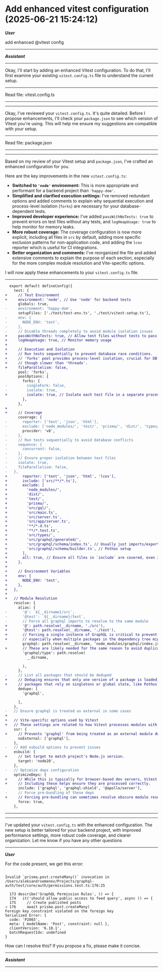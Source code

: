 <!-- Generated by SpecStory -->

# Add enhanced vitest configuration (2025-06-21 15:24:12)

_**User**_

add enhanced @vitest config 

---

_**Assistant**_



---

Okay, I'll start by adding an enhanced Vitest configuration. To do that, I'll first examine your existing `vitest.config.ts` file to understand the current setup.

---

Read file: vitest.config.ts

---



---

Okay, I've reviewed your `vitest.config.ts`. It's quite detailed. Before I propose enhancements, I'll check your `package.json` to see which version of Vitest you're using. This will help me ensure my suggestions are compatible with your setup.

---

Read file: package.json

---



---

Based on my review of your Vitest setup and `package.json`, I've crafted an enhanced configuration for you.

Here are the key improvements in the new `vitest.config.ts`:

*   **Switched to `'node'` environment:** This is more appropriate and performant for a backend project than `'happy-dom'`.
*   **Simplified and clarified execution settings:** I've removed redundant options and added comments to explain why sequential execution and process-level isolation (`forks`) are necessary for your database-dependent tests.
*   **Improved developer experience:** I've added `passWithNoTests: true` to prevent errors on test files without any tests, and `logHeapUsage: true` to help monitor for memory leaks.
*   **More robust coverage:** The coverage configuration is now more explicit, including all files in `src` by default, adding more specific exclusion patterns for non-application code, and adding the `lcov` reporter which is useful for CI integrations.
*   **Better organization and comments:** I've reorganized the file and added extensive comments to explain the purpose of each section, especially for the more complex module resolution and Vite-specific options.

I will now apply these enhancements to your `vitest.config.ts` file.

---

```diff
  export default defineConfig({
    test: {
+     // Test Environment
+     environment: 'node', // Use 'node' for backend tests
      globals: true,
-     environment: 'happy-dom',
      setupFiles: ['./test/test-env.ts', './test/vitest-setup.ts'],
-     env: {
-       NODE_ENV: 'test',
-     },
-     // Disable threads completely to avoid module isolation issues
+     passWithNoTests: true, // Allow test files without tests to pass
+     logHeapUsage: true, // Monitor memory usage
+ 
+     // Execution and Isolation
+     // Run tests sequentially to prevent database race conditions.
+     // 'forks' pool provides process-level isolation, crucial for DB tests,
+     // though slower than 'threads'.
+     fileParallelism: false,
      pool: 'forks',
      poolOptions: {
        forks: {
-         singleFork: false,
-         isolate: true,
+         isolate: true, // Isolate each test file in a separate process
        },
      },
+ 
+     // Coverage
      coverage: {
-       reporter: ['text', 'json', 'html'],
-       exclude: ['node_modules/', 'test/', 'prisma/', 'dist/', 'types/'],
        provider: 'v8',
-     },
-     // Run tests sequentially to avoid database conflicts
-     sequence: {
-       concurrent: false,
-     },
-     // Ensure proper isolation between test files
-     isolate: true,
-     fileParallelism: false,
-   },
+       reporter: ['text', 'json', 'html', 'lcov'],
+       include: ['src/**/*.ts'],
+       exclude: [
+         'node_modules/',
+         'dist/',
+         'test/',
+         'prisma/',
+         'src/gql/',
+         'src/main.ts',
+         'src/server.ts',
+         'src/app/server.ts',
+         '**/*.d.ts',
+         '**/*.test.ts',
+         'src/types/',
+         'src/graphql/generated/',
+         'src/graphql/schema/index.ts', // Usually just imports/exports
+         'src/graphql/schema/builder.ts', // Pothos setup
+       ],
+       all: true, // Ensure all files in `include` are covered, even if not tested
+     },
+ 
+     // Environment Variables
+     env: {
+       NODE_ENV: 'test',
+     },
+   },
+ 
+   // Module Resolution
    resolve: {
      alias: {
-       '@': `${__dirname}/src`,
-       '@test': `${__dirname}/test`,
-       // Force all graphql imports to resolve to the same module
+       '@': path.resolve(__dirname, './src'),
+       '@test': path.resolve(__dirname, './test'),
+       // Forcing a single instance of GraphQL is critical to prevent schema mismatch errors,
+       // especially when multiple packages in the dependency tree might resolve different versions.
        graphql: path.resolve(__dirname, 'node_modules/graphql/index.js'),
+       // These are likely needed for the same reason to avoid duplication.
        'graphql/type': path.resolve(
          __dirname,
```

```diff
        ),
      },
-     // List all packages that should be deduped
+     // Deduping ensures that only one version of a package is loaded, which is vital for
+     // packages that rely on singletons or global state, like Pothos and GraphQL.
      dedupe: [
        'graphql',
```

```diff
      ],
    },
-   // Ensure graphql is treated as external in some cases
+ 
+   // Vite-specific options used by Vitest
+   // These settings are related to how Vitest processes modules with Vite's engine.
    ssr: {
+     // Prevents 'graphql' from being treated as an external module during server-side rendering simulation.
      noExternal: ['graphql'],
    },
-   // Add esbuild options to prevent issues
    esbuild: {
+     // Set target to match project's Node.js version.
      target: 'node20',
    },
-   // Optimize deps configuration
    optimizeDeps: {
+     // While this is typically for browser-based dev servers, Vitest can use it.
+     // Including these helps ensure they are processed correctly.
      include: ['graphql', 'graphql-shield', '@apollo/server'],
-     // Force pre-bundling of these deps
+     // Forcing pre-bundling can sometimes resolve obscure module resolution issues.
      force: true,
    },
```

---



---

I've updated your `vitest.config.ts` with the enhanced configuration. The new setup is better tailored for your backend project, with improved performance settings, more robust code coverage, and clearer organization. Let me know if you have any other questions

---

_**User**_

For the code present, we get this error:
```

Invalid `prisma.post.createMany()` invocation in
/Users/aleksandrsemenov/Projects/graphql-auth/test/core/auth/permissions.test.ts:176:25

  173 describe('GraphQL Permission Rules', () => {
  174   it('should allow public access to feed query', async () => {
  175     // Create published posts
→ 176     await prisma.post.createMany(
Foreign key constraint violated on the foreign key
Serialized Error: {
  code: 'P2003',
  meta: { modelName: 'Post', constraint: null },
  clientVersion: '6.10.1',
  batchRequestIdx: undefined
}
```
How can I resolve this? If you propose a fix, please make it concise.

---

_**Assistant**_



---

